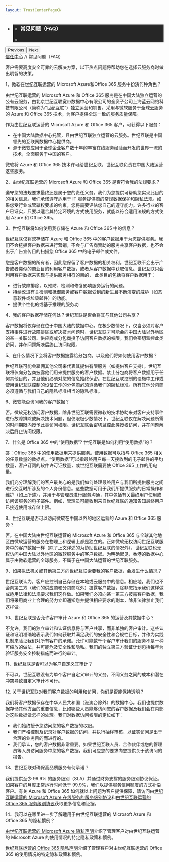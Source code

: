 ```yaml
---
layout: TrustCenterPageCN
---
```

<div class="row-fluid">
   <div class="span">
      <div>
        <div id="HeroWrapper" data-cols="1" data-view1="1" data-view2="1" data-view3="1" data-view4="1" class="row-fluid wider hero grid-container">
            <div class="span bp0-col-1-1 bp1-col-1-1 bp2-col-1-1 bp3-col-1-1">
                <div bi:type="slideshow" class="slideshow slideshow-hero hero" xmlns:bi="urn:schemas-microsoft-com:mscom:bi">
                    <ul bi:type="list" class="slides">
                        <li id="slide-1" bi:index="0" selectBi="">
                            <div class="heroitem light-foreground" bi:type="heroitem">
                                <div class="media" bi:parenttitle="t1">
                                    <a href="" bi:track="False" bi:titleflag="t1" bi:index="0">
                                        <div data-picture="" data-alt="You are in control of your data" data-disable-swap-below="">
                                            <div data-src="https://c.s-microsoft.com/en-us/CMSImages/MS_TrustCenter_Privacy_Header.jpg?version=dc9c5b9b-c334-7922-892a-15c2cd65053d"></div>
                                            <noscript></noscript>
                                        </div>
                                    </a>
                                </div>
                                <div class="text" bi:type="cta">
                                    <div class="text-container">
                                        <div class="box" style="background: rgba(0,0,0,.85); color: #FFFFFF;">
                                            <ul bi:type="list" class="headerCaption subpageHeaderCaption">
                                                <li class="box-title">
                                                    <h3 class="box-title" bi:type="title" bi:title="t1" style="color: #FFFFFF;">常见问题（FAQ）</h3>
                                                </li>
                                                <li class="box-actions box-description"><a target="_self" class="mscom-link" href=""></a></li>
                                            </ul>
                                        </div>
                                    </div>
                                </div>
                            </div>
                        </li>
                    </ul>
                    <div class="navigation international" bi:track="false">
                        <div class="grid-container settop" data-title-text="Go To Slide "></div>
                    </div>
                    <div class="prev-next" bi:track="false"><button class="prev"><span class="icon-left" aria-hidden="true"></span><span class="screen-reader-text">Previous</span></button><button class="next"><span class="icon-right" aria-hidden="true"></span><span class="screen-reader-text">Next</span></button></div>
                    <div id="play-pause" class="play-pause" style="display:none">
                        <div class="pause"><button id="pauseButton" class="pause_button"><span class="icon-pause" aria-hidden="true"></span><span class="screen-reader-text">Pause</span></button></div>
                        <div class="play"><button id="playButton" class="play_button"><span class="icon-play" aria-hidden="true"></span><span class="screen-reader-text">Play</span></button></div>
                    </div>
                </div>
            </div>
        </div>         
        <div id="BreadcrumbWrapper" data-cols="1" data-view1="1" data-view2="1" data-view3="1" data-view4="1" class="row-fluid grid-container mscom-grid-container breadcrumbs">
            <div class="span bp0-col-1-1 bp1-col-1-1 bp2-col-1-1 bp3-col-1-1"><a target="_self" class="mscom-link" href="../default-cn.html">信任中心</a> // 常见问题（FAQ）
              <!--  <a target="_self" class="mscom-link" href="../privacy/default-cn.html">资源</a> -->
            </div>
        </div>
        <div id="ContentWrapper" data-cols="2" data-view1="1" data-view2="2" data-view3="2" data-view4="2" class="row-fluid subpageBody" style="width:100%!important;">
            <div class="span bp0-col-1-1 bp2-col-2-1 bp3-col-2-1 bp1-col-2-2" style="width:100%!important;">
                <p>客户需要高度安全可靠的云解决方案，以下热点问题将帮助您在选择云服务商时做出明智的决策。</p>
                <label>1、微软在世纪互联运营的 Microsoft Azure和Office 365 服务中扮演何种角色？</label><br>
                <p>由世纪互联运营的 Microsoft Azure 和 Office 365 服务是在中国大陆独立运营的公有云服务，由北京世纪互联宽带数据中心有限公司的全资子公司上海蓝云网络科技有限公司（简称为“世纪互联”）独立运营和销售。采用与微软服务于全球云服务的 Azure 和 Office 365 技术，为客户提供全球一致的服务质量保障。</p>
                <p>作为由世纪互联运营的 Microsoft Azure 和 Office 365 客户，可获得以下服务：</p>
                <ul>
                    <li>在中国大陆数据中心托管，且由世纪互联独立运营的云服务。世纪互联是中国领先的互联网数据中心提供商。</li>
                    <li>源于微软应用于全球企业客户数十年的丰富在线服务经验而开发的世界一流的技术，全面服务于中国的客户。</li>
                </ul>
                <p>微软将 Azure 和 Office 365 技术许可给世纪互联，世纪互联负责在中国大陆运营这些服务。</p>
                <label>2、由世纪互联运营的 Microsoft Azure 和 Office 365 是否符合我的法规要求？</label><br>
                <p>遵守您的法规要求最终还是属于您的责任义务。我们为您提供可帮助您实现此目的的相关信息。我们承诺遵守适用于 IT 服务提供商的常规数据保护和隐私法规。如果您受行业或管辖权要求的约束，您将需要评估您自己的遵守能力。许多行业的客户已证实，只要以适合其特定环境的方式使用服务，就能以符合适用法规的方式使用 Azure 和 Office 365。</p>
                <label>3、世纪互联将如何使用我存储在 Azure 和 Office 365 中的信息？</label><br>
                <p>世纪互联仅将您存储在 Azure 和 Office 365 中的客户数据用于为您提供服务。我们不会挖掘客户数据来进行营销，不会与广告商赞助的服务共享客户数据，也不会出于广告宣传目的扫描您 Office 365 中的电子邮件或文件。</p>
                <p>您是客户数据的所有者，因此您保留了客户数据的相关权利。世纪互联不会出于广告或者类似的商业目的利用客户数据，或者从客户数据中获取信息。世纪互联只会利用客户数据来实现与提供服务相符的目的， 此类目的包括将客户数据用于：<p>
                <ul>
                    <li>进行故障排除，以预防、检测和修复影响服务运行的问题。</li>
                    <li>持续改进有关检测和抵御服务或客户数据受到的新生且不断演变的威胁（如恶意软件或垃圾邮件）的功能。</li>
                    <li>提供个性化的或基于推理的服务功</li>
                </ul>
                <label>4、我的客户数据存储在何处？世纪互联是否会将其与其他公司共享？</label><br>
                <p>客户数据将仅存储在位于中国大陆的数据中心。在极少数情况下，仅当必须对客户支持事件进行故障排除或解决技术问题时，世纪互联才可能会向中国大陆以外地区的某一关联公司、供应商或分包商授予访问客户数据的权限。我们会密切监控此类访问，并在问题解决后终止访问权限。<p>
                <label>5、在什么情况下会将客户数据披露给分包商，以及他们将如何使用客户数据？</label><br>
                <p>世纪互联可能会雇佣其他公司来代表其提供有限服务（如提供客户支持）。世纪互联将仅向分包商披露他们用来提供服务的客户数据。禁止分包商将客户数据用于任何其他目的，并且他们必须对您的信息始终保密。在世纪互联控制的设施中工作或使用世纪互联控制的设备工作的分包商必须遵循我们的隐私标准。所有其他分包商必须遵循与我们自己的隐私标准相当的隐私标准。<p>
                <label>6、微软能否访问我的客户数据？</label><br>
                <p>否。微软无权访问客户数据，除非世纪互联需要微软的技术协助来对客户支持事件进行故障排除或解决技术问题，但仅限极少数情况下。世纪互联仅在解决问题所需的时间期限内授予此类访问权限。世纪互联会密切监控此类授权访问，并在问题解决后终止访问权限。<p>
                <label>7、什么是 Office 365 中的“使用数据”? 世纪互联是如何利用“使用数据”的？</label><br>
                <p>答：Office 365 中的使用数据用来提供服务。使用数据可以指与 Office 365 相关的任意数量的数据点。“使用数据”可以指最终用户每一天接收到的电子邮件的平均数量，客户订阅的软件许可证数量，或世纪互联需要使 Office 365 工作的用电量。<p>
                <p>我们充分理解我们的客户最关心的是我们如何处理最终用户与我们所提供服务之间进行交互时所涉及的个人身份信息。这些数据可用于我们所提供服务的日常操作和维护（如上所述），并用于与管理员进行服务沟通，其中包括有关最终用户使用或访问该服务的电子邮件。例如，管理员可能收到来自世纪互联的通知告知最终用户已接近使用或存储上限。<p>
                <label>8、世纪互联是否可以访问微软在中国以外的地区运营的 Azure 和 Office 365 服务？</label><br>
                <p>否。在中国大陆由世纪互联运营的 Microsoft Azure 和 Office 365 与全球其他地区由微软运营的服务在物理上和逻辑上都是独立的。正如微软无权访问世纪互联服务中的客户数据一样（除了上文详述的为协助世纪互联的情况外），世纪互联也无权访问中国大陆以外地区的微软服务中的客户数据。为明确起见，香港的数据中心属于由微软运营的全球服务，不属于在中国大陆运营的世纪互联服务。<p>
                <label>9、如果执法机关或其他第三方向世纪互联索要我的客户数据，会发生什么情况？</label><br>
                <p>世纪互联认为，客户应控制自己存储在本地或云服务中的信息。相应地，我们也不会向第三方（我们的供应商和分包商除外）披露客户数据，除非您指示我们这样做或适用法律和法规要求我们这样做。如果我们必须向某一第三方披露客户数据，我们将采用商业上合理的努力立即通知您并提供相应要求的副本，除非法律禁止我们这样做。<p>
                <label>10、世纪互联是否允许客户审计 Azure 和 Office 365 的运营及其数据中心？</label><br>
                <p>不允许。我们的独立审计和认证信息将与客户共享，而非单独的客户审计。这些认证和证明准确地表示我们如何获取并满足我们的安全性和合规性目标，并作为实践机制来验证我们对所有客户的承诺。允许可能数千个客户审计我们的服务不是一种可缩放的做法，并可能危及安全性和隐私。我们的独立第三方验证计划包括每年为验证服务安全控制措施而进行的审计。<p>
                <label>11、世纪互联是否可以为客户自定义其审计？</label><br>
                <p>不可以。世纪互联没有为单个客户自定义审计的义务。不同义务之间的成本和潜在冲突导致自定义审计不可行。<p>
                <label>12. 关于世纪互联对我们客户数据的利用和访问，你们是否能保持透明？</label><br>
                <p>我们将客户数据保存在中华人民共和国（港澳台除外）的数据中心。我们也提供数据存储其他方面的重要信息，比如哪些人员能够访问您的客户数据及我们会在内部对这些数据做怎样的处理。我们对数据访问权限的定位如下：<p>
                <ul>
                    <li>我们始终授予您访问您的客户数据的权限。</li>
                    <li>我们严格控制及记录对客户数据的访问，并执行抽样审核，以证实访问是出于合理的业务目的而进行的。</li>
                    <li>我们承认，您的客户数据非常重要。如果世纪互联人员、合作伙伴或您的管理员等人员访问服务中您的客户数据，我们可应您的要求向您提供关于该访问的报告。</li>
                </ul>
                <label>13、世纪互联对确保高品质服务有何承诺？</label><br>
                <p>我们提供至少 99.9% 的服务级别（SLA）并通过财务支撑的服务级别协议保证。如果客户的月度正常运行时间低于 99.9%，我们以提供服务信用额度的方式补偿客户。有关 Azure 和 Office 365 如何就以上问题为客户提供保障，请访问由<a target="_self" class="mscom-link" href="https://www.azure.cn/support/legal/sla">世纪互联运营的 Microsoft Azure 在线服务的服务级别协议</a>和<a target="_self" class="mscom-link" href="http://www.21vbluecloud.com/office365/O365-AgreeWebDir/">由世纪互联运营的 Office 365 服务级别协议</a>获取更多信息和证据。<p>
                <label>14、我可以在哪里进一步了解适用于由世纪互联运营的 Microsoft Azure 和 Office 365 的隐私惯例？</label><br>
                <p><a target="_self" class="mscom-link" href="https://www.azure.cn/support/legal/privacy-statement/">由世纪互联运营的 Microsoft Azure 隐私声明</a>介绍了管理客户对由世纪互联运营的 Microsoft Azure 的使用情况的特定隐私政策和惯例。<p>
                <p><a target="_self" class="mscom-link" href="http://www.21vbluecloud.com/office365/O365-Privacy/">世纪互联运营的 Office 365 隐私声明</a>介绍了管理客户对由世纪互联运营的 Office 365 的使用情况的特定隐私政策和惯例。<p>
            </div>
  <!--
                <div data-cols="1" data-view1="1" data-view2="1" data-view3="1" data-view4="1" class="row-fluid" id="key_privacy_info">
                    <div class="span bp0-col-1-1 bp1-col-1-1 bp2-col-1-1 bp3-col-1-1">
                        <div class="span bp0-col-1-1 bp1-col-1-1 bp2-col-1-1 bp3-col-1-1">
                        <h1>重要隐私信息</h1>
                       <label><a target="_self" class="mscom-link" href="http://trustcenterstage.chinacloudsites.cn/transparency/you_know_where-cn.html">数据中心位置</a></label><br/> 
                       <label><a target="_self" class="mscom-link" href="../transparency/default-cn.html#Who-can-access-Customer-Data">数据访问策略</a></label><br/> 
                       <label><a target="_self" class="mscom-link" href="http://trustcenterstage.chinacloudsites.cn/privacy/you-are-in-control-of-your-data-cn.html#leave_service">数据保留策略</a></label><br/> 
                       <label><a target="_self" class="mscom-link" href="http://trustcenterstage.chinacloudsites.cn/privacy/you-own-your-data-cn.html#shiji_contract">分包商策略</a></label><br/> 
                       <label><a target="_self" class="mscom-link" href="http://trustcenterstage.chinacloudsites.cn/privacy/default-cn.html#data_other">微软如何定义数据</a></label><br/> 
                    </div>
                    </div>
                </div>
                <div id="SideBarWrapper" data-cols="1" data-view1="1" data-view2="1" data-view3="1" data-view4="1" class="row-fluid">
                    <div id="HelpfulInformation" class="span bp0-col-1-1 bp1-col-1-1 bp2-col-1-1 bp3-col-1-1">
                        <h1>更多信息</h1>
                        <label><a target="_self" class="mscom-link" href="../transparency/default-cn.html#When-law-enforcement-or-a-third-party-askes-for-Customer-Data">我们如何响应执法机关或其他第三方向世纪互联索要客户数据的要求 </a></label><br/>
                        <label><a target="_self" class="mscom-link" href="http://trustcenterstage.chinacloudsites.cn/security/encryption.html">微软云加密</a></label><br/>
                        <label><a target="_self" class="mscom-link" href="https://wacnstorage.blob.core.chinacloudapi.cn/marketing-resource/documents/Protecting_Data_and_Privacy_in_the_Cloud_CN_final20160125.pdf">保护云中数据和隐私(864 KB, PDF)</a></label><br/>
                        <label><a target="_self" class="mscom-link" href="../compliance/default-cn#ISO/IEC_27001">ISO / IEC 27001简介</a></label><br/>
                    </div>
                </div>-->
            </div> 
        </div>        
     </div>
   </div>
</div>
<div class="row-fluid" data-view4="1" data-view3="1" data-view2="1" data-view1="1" data-cols="1">
   <div class="span bp0-col-1-1 bp1-col-1-1 bp2-col-1-1 bp3-col-1-1"></div>
</div>
